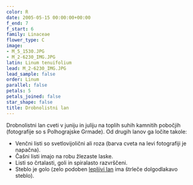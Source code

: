 ```yaml
---
color: R
date: 2005-05-15 00:00:00+00:00
f_end: 7
f_start: 6
family: Linaceae
flower_type: C
image:
- M_5_1530.JPG
- M_2-6230_IMG.JPG
latin: Linum tenuifolium
lead: M_2-6230_IMG.JPG
lead_sample: false
order: Linum
parallel: false
petals: 5
petals_joined: false
star_shape: false
title: Drobnolistni lan
---
```

Drobnolistni lan cveti v juniju in juliju na toplih suhih kamnitih pobočjih (fotografije so s Polhograjske Grmade). Od drugih lanov ga ločite takole:

-   Venčni listi so svetlovijolični ali roza (barva cveta na levi fotografiji je napačna).
-   Čašni listi imajo na robu žlezaste laske.
-   Listi so črtalasti, goli in spiralasto razvrščeni.
-   Steblo je golo (zelo podoben [lepljivi lan](../linumviscosum/) ima štrleče dolgodlakavo steblo).
